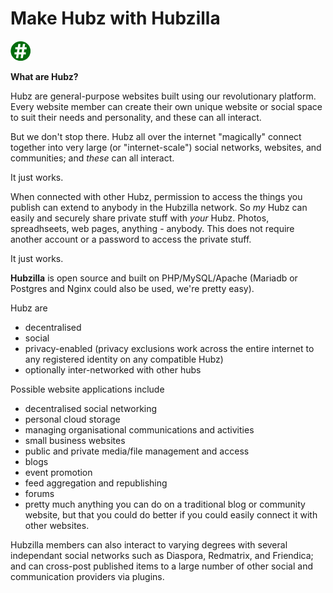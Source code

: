 
Make Hubz with Hubzilla
=======================

![Hubzilla](images/ghash-32.png)

**What are Hubz?**

Hubz are general-purpose websites built using our revolutionary platform. Every website member can create their own unique website or social space to suit their needs and personality, and these can all interact.

But we don't stop there. Hubz all over the internet "magically" connect together into very large (or "internet-scale") social networks, websites, and communities; and *these* can all interact. 

It just works. 

When connected with other Hubz, permission to access the things you publish can extend to anybody in the Hubzilla network. So *my* Hubz can easily and securely share private stuff with *your* Hubz. Photos, spreadhseets, web pages, anything - anybody. This does not require another account or a password to access the private stuff. 

It just works. 



**Hubzilla** is open source and built on PHP/MySQL/Apache (Mariadb or Postgres and Nginx could also be used, we're pretty easy).  

Hubz are

* decentralised
* social
* privacy-enabled (privacy exclusions work across the entire internet to any registered identity on any compatible Hubz)
* optionally inter-networked with other hubs

Possible website applications include

* decentralised social networking
* personal cloud storage
* managing organisational communications and activities
* small business websites
* public and private media/file management and access
* blogs
* event promotion
* feed aggregation and republishing
* forums
* pretty much anything you can do on a traditional blog or community website, but that you could do better if you could easily connect it with other websites.


Hubzilla members can also interact to varying degrees with several independant social networks such as Diaspora, Redmatrix, and Friendica; and can cross-post published items to a large number of other social and communication providers via plugins.  